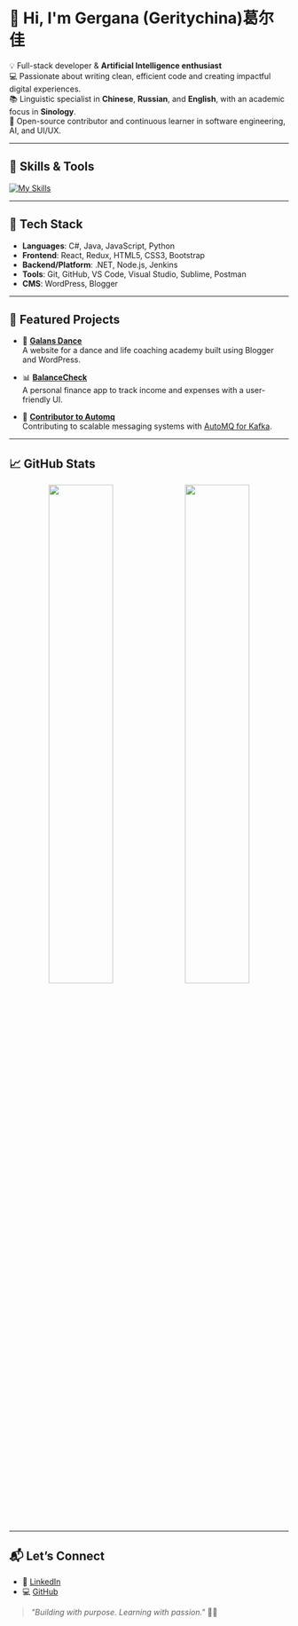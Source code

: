 # 👋 Hi, I'm Gergana (Geritychina)葛尔佳 

💡 Full-stack developer & **Artificial Intelligence enthusiast**  
💻 Passionate about writing clean, efficient code and creating impactful digital experiences.  
📚 Linguistic specialist in **Chinese**, **Russian**, and **English**, with an academic focus in **Sinology**.  
🌱 Open-source contributor and continuous learner in software engineering, AI, and UI/UX.

---

## 🧠 Skills & Tools

[![My Skills](https://skillicons.dev/icons?i=js,html,css,nodejs,bootstrap,cs,dotnet,jenkins,npm,py,postman,react,redux,sublime,visualstudio,vscode,wordpress,git,github,jquery)](https://skillicons.dev)

---

## 🔧 Tech Stack

- **Languages**: C#, Java, JavaScript, Python  
- **Frontend**: React, Redux, HTML5, CSS3, Bootstrap  
- **Backend/Platform**: .NET, Node.js, Jenkins  
- **Tools**: Git, GitHub, VS Code, Visual Studio, Sublime, Postman  
- **CMS**: WordPress, Blogger

---

## 🌟 Featured Projects

- 💃 **[Galans Dance](https://github.com/Geritychina/GalansDance)**  
  A website for a dance and life coaching academy built using Blogger and WordPress.

- 📊 **[BalanceCheck](https://github.com/Geritychina/BalanceCheck)**  
  A personal finance app to track income and expenses with a user-friendly UI.

- 🧩 **[Contributor to Automq](https://github.com/AutoMQ/automq-for-kafka)**  
  Contributing to scalable messaging systems with [AutoMQ for Kafka](https://github.com/AutoMQ/automq-for-kafka).

---

## 📈 GitHub Stats

<p align="center">
  <img src="https://github-readme-stats.vercel.app/api?username=Geritychina&show_icons=true&theme=tokyonight&hide_border=true" width="48%" />
  <img src="https://github-readme-streak-stats.herokuapp.com?user=Geritychina&theme=tokyonight&hide_border=true" width="48%" />
</p>

---

## 📬 Let’s Connect

- 🔗 [LinkedIn](https://www.linkedin.com/in/geritychina/)
- 💻 [GitHub](https://github.com/Geritychina)

> _"Building with purpose. Learning with passion."_ 🤖✨





